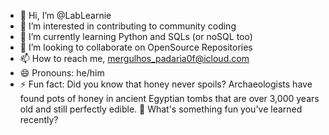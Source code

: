 - 👋 Hi, I’m @LabLearnie
- 👀 I’m interested in contributing to community coding
- 🌱 I’m currently learning Python and SQLs (or noSQL too)
- 💞️ I’m looking to collaborate on OpenSource Repositories
- 📫 How to reach me, mergulhos_padaria0f@icloud.com
- 😄 Pronouns: he/him
- ⚡ Fun fact: Did you know that honey never spoils? Archaeologists
have found pots of honey in ancient Egyptian tombs that are over
3,000 years old and still perfectly edible. 🍯
What's something fun you've learned recently?

<!---
LabLearnie/LabLearnie is a ✨ special ✨ repository because its `README.md` (this file) appears on your GitHub profile.
You can click the Preview link to take a look at your changes.
--->
